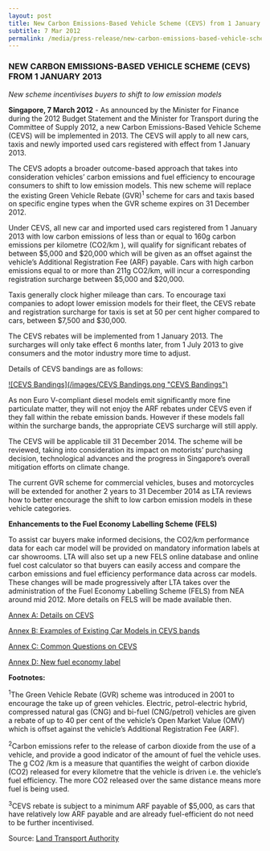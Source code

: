 ```yaml
---
layout: post
title: New Carbon Emissions-Based Vehicle Scheme (CEVS) from 1 January 2013
subtitle: 7 Mar 2012
permalink: /media/press-release/new-carbon-emissions-based-vehicle-scheme-(cevs)-from-1-january-2013
---
```


### NEW CARBON EMISSIONS-BASED VEHICLE SCHEME (CEVS) FROM 1 JANUARY 2013

*New scheme incentivises buyers to shift to low emission models*

**Singapore, 7 March 2012** - As announced by the Minister for Finance during the 2012 Budget Statement and the Minister for Transport during the Committee of Supply 2012, a new Carbon Emissions-Based Vehicle Scheme (CEVS) will be implemented in 2013. The CEVS will apply to all new cars, taxis and newly imported used cars registered with effect from 1 January 2013.

The CEVS adopts a broader outcome-based approach that takes into consideration vehicles’ carbon emissions and fuel efficiency to encourage consumers to shift to low emission models. This new scheme will replace the existing Green Vehicle Rebate (GVR)<sup>1</sup> scheme for cars and taxis based on specific engine types when the GVR scheme expires on 31 December 2012.

Under CEVS, all new car and imported used cars registered from 1 January 2013 with low carbon emissions of less than or equal to 160g carbon emissions per kilometre (CO2/km ), will qualify for significant rebates of between $5,000 and $20,000 which will be given as an offset against the vehicle’s Additional Registration Fee (ARF) payable. Cars with high carbon emissions equal to or more than 211g CO2/km, will incur a corresponding registration surcharge between $5,000 and $20,000.

Taxis generally clock higher mileage than cars. To encourage taxi companies to adopt lower emission models for their fleet, the CEVS rebate and registration surcharge for taxis is set at 50 per cent higher compared to cars, between $7,500 and $30,000.

The CEVS rebates will be implemented from 1 January 2013. The surcharges will only take effect 6 months later, from 1 July 2013 to give consumers and the motor industry more time to adjust.

Details of CEVS bandings are as follows:

<a href="/images/CEVS Bandings.png" target="_blank"> ![CEVS Bandings](/images/CEVS Bandings.png "CEVS Bandings")</a>

As non Euro V-compliant diesel models emit significantly more fine particulate matter, they will not enjoy the ARF rebates under CEVS even if they fall within the rebate emission bands. However if these models fall within the surcharge bands, the appropriate CEVS surcharge will still apply.

The CEVS will be applicable till 31 December 2014. The scheme will be reviewed, taking into consideration its impact on motorists’ purchasing decision, technological advances and the progress in Singapore’s overall mitigation efforts on climate change.

The current GVR scheme for commercial vehicles, buses and motorcycles will be extended for another 2 years to 31 December 2014 as LTA reviews how to better encourage the shift to low carbon emission models in these vehicle categories.

**Enhancements to the Fuel Economy Labelling Scheme (FELS)**

To assist car buyers make informed decisions, the CO2/km performance data for each car model will be provided on mandatory information labels at car showrooms. LTA will also set up a new FELS online database and online fuel cost calculator so that buyers can easily access and compare the carbon emissions and fuel efficiency performance data across car models. These changes will be made progressively after LTA takes over the administration of the Fuel Economy Labelling Scheme (FELS) from NEA around mid 2012. More details on FELS will be made available then.

[<a href="https://www.lta.gov.sg/data/apps/news/press/2012/2012-03-07_CEV-Annex-A.pdf" target="_blank">Annex A: Details on CEVS </a>](https://www.lta.gov.sg/data/apps/news/press/2012/2012-03-07_CEV-Annex-A.pdf)

[<a href="https://www.lta.gov.sg/data/apps/news/press/2012/2012-03-07_CEV-Annex-B.pdf" target="_blank">Annex B: Examples of Existing Car Models in CEVS bands </a>](https://www.lta.gov.sg/data/apps/news/press/2012/2012-03-07_CEV-Annex-B.pdf)

[<a href="https://www.lta.gov.sg/data/apps/news/press/2012/2012-03-07_CEV-Annex-C.pdf" target="_blank">Annex C: Common Questions on CEVS </a>](https://www.lta.gov.sg/data/apps/news/press/2012/2012-03-07_CEV-Annex-C.pdf)

[<a href="https://www.lta.gov.sg/data/apps/news/press/2012/2012-03-07_CEV-Annex-D.pdf" target="_blank">Annex D: New fuel economy label </a>](https://www.lta.gov.sg/data/apps/news/press/2012/2012-03-07_CEV-Annex-D.pdf)

**Footnotes:**

<sup>1</sup>The Green Vehicle Rebate (GVR) scheme was introduced in 2001 to encourage the take up of green vehicles. Electric, petrol-electric hybrid, compressed natural gas (CNG) and bi-fuel (CNG/petrol) vehicles are given a rebate of up to 40 per cent of the vehicle’s Open Market Value (OMV) which is offset against the vehicle’s Additional Registration Fee (ARF).

<sup>2</sup>Carbon emissions refer to the release of carbon dioxide from the use of a vehicle, and provide a good indicator of the amount of fuel the vehicle uses. The g CO2 /km is a measure that quantifies the weight of carbon dioxide (CO2) released for every kilometre that the vehicle is driven i.e. the vehicle’s fuel efficiency. The more CO2 released over the same distance means more fuel is being used.

<sup>3</sup>CEVS rebate is subject to a minimum ARF payable of $5,000, as cars that have relatively low ARF payable and are already fuel-efficient do not need to be further incentivised.

Source: [<a href="https://www.lta.gov.sg/content/ltagov/en/newsroom.html?c=2&id=89ik82edclld4440jkx9761veiy5lgzhpgg3aq345d4p7ca5di#year-filter:path=default|mth-filter:path=default|paging:currentPage=0|paging:number=7" target="_blank">Land Transport Authority</a>](https://www.lta.gov.sg/content/ltagov/en/newsroom.html?c=2&id=89ik82edclld4440jkx9761veiy5lgzhpgg3aq345d4p7ca5di#year-filter:path=default|mth-filter:path=default|paging:currentPage=0|paging:number=7)
